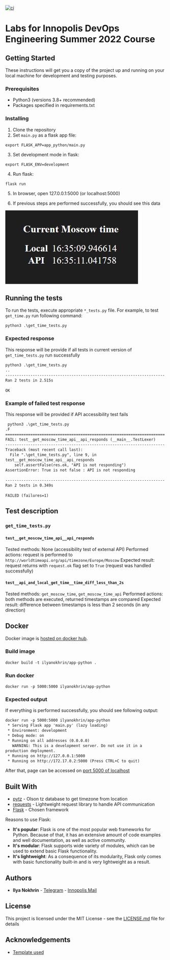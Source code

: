[![ci](https://github.com/MrTuxedoCrab/Ilya-Nokhrin-labs/actions/workflows/ci.yml/badge.svg)](https://github.com/MrTuxedoCrab/Ilya-Nokhrin-labs/actions/workflows/ci.yml)
# Labs for Innopolis DevOps Engineering Summer 2022 Course

## Getting Started

These instructions will get you a copy of the project up and running on your local machine for development and testing purposes.

### Prerequisites

* Python3 (versions 3.8+ recommended)
* Packages specified in requirements.txt

### Installing

1. Clone the repository
2. Set `main.py` as a flask app file:

```
export FLASK_APP=app_python/main.py
```

3. Set development mode in flask:

```
export FLASK_ENV=development
```

4. Run flask:

```
flask run
```

5. In browser, open 127.0.0.1:5000 (or localhost:5000)

6. If previous steps are performed successfully, you should see this data

![Main screen](./images/screen.png)

## Running the tests

To run the tests, execute appropriate `*_tests.py` file. For example, to test `get_time.py` run following command:

```
python3 .\get_time_tests.py
```

### Expected response

This response will be provide if all tests in current version of `get_time_tests.py` run successfully

```
python3 .\get_time_tests.py
..
----------------------------------------------------------------------
Ran 2 tests in 2.515s

OK
```

### Example of failed test response

This response will be provided if API accessibility test fails

```
 python3 .\get_time_tests.py
.F
======================================================================
FAIL: test__get_moscow_time_api__api_responds (__main__.TestLexer)
----------------------------------------------------------------------
Traceback (most recent call last):
  File ".\get_time_tests.py", line 9, in test__get_moscow_time_api__api_responds
    self.assertFalse(res.ok, "API is not responding")
AssertionError: True is not false : API is not responding

----------------------------------------------------------------------
Ran 2 tests in 0.349s

FAILED (failures=1)
```

## Test description

### `get_time_tests.py`

#### `test__get_moscow_time_api__api_responds`

Tested methods: None (accessibility test of external API)
Performed actions: request is performed to `http://worldtimeapi.org/api/timezone/Europe/Moscow`
Expected result: request returns with `request.ok` flag set to `True` (request was handled successfully)

#### `test__api_and_local_get_time__time_diff_less_than_2s`

Tested methods: `get_moscow_time`, `get_moscow_time_api`
Performed actions: both methods are executed, returned timestamps are compared
Expected result: difference between timestamps is less than 2 seconds (in any direction)

## Docker

Docker image is [hosted on docker hub](https://hub.docker.com/r/ilyanokhrin/app-python).

### Build image

```
docker build -t ilyanokhrin/app-python .
```

### Run docker

```
docker run -p 5000:5000 ilyanokhrin/app-python
```

### Expected output

If everything is performed successfully, you should see following output:

```
docker run -p 5000:5000 ilyanokhrin/app-python
 * Serving Flask app 'main.py' (lazy loading)
 * Environment: development
 * Debug mode: on
 * Running on all addresses (0.0.0.0)
   WARNING: This is a development server. Do not use it in a production deployment.
 * Running on http://127.0.0.1:5000
 * Running on http://172.17.0.2:5000 (Press CTRL+C to quit)
 ```

 After that, page can be accessed on [port 5000 of localhost](http://127.0.0.1:5000)

## Built With

* [pytz](https://pypi.org/project/pytz/) - Olson tz database to get timezone from location
* [requests](https://requests.readthedocs.io/en/master/) - Lightweight request library to handle API communication
* [Flask](https://flask.palletsprojects.com/en/2.1.x/) - Chosen framework

Reasons to use Flask:

* **It's popular**: Flask is one of the most popular web frameworks for Python. Because of that, it has an extensive amount of code examples and well documentation, as well as active community.
* **It's modular**: Flask supports wide variety of modules, which can be used to extend basic Flask functionality.
* **It's lightweight**: As a consequence of its modularity, Flask only comes with basic functionality built-in and is very lightweight as a result.

## Authors

* **Ilya Nokhrin** - [Telegram](https://t.me/IlyaNokhrin) - [Innopolis Mail](mailto:i.nokhrin@innopolis.university)

## License

This project is licensed under the MIT License - see the [LICENSE.md](LICENSE.md) file for details

## Acknowledgements

* [Template used](https://gist.github.com/PurpleBooth/109311bb0361f32d87a2)
